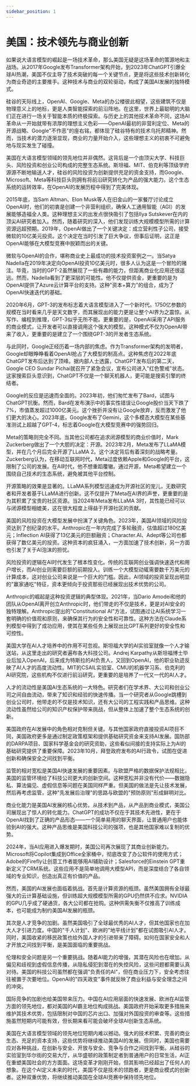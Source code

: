 ```yaml
---
sidebar_position: 1
---
```


# 美国：技术领先与商业创新

如果说大语言模型的崛起是一场技术革命，那么美国无疑是这场革命的策源地和主战场。从2017年Google发布Transformer架构开始，到2023年ChatGPT引爆全球AI热潮，美国不仅主导了技术突破的每一个关键节点，更是将这些技术创新转化为商业奇迹的主要推手。这种技术与商业的双轮驱动，构成了美国AI发展的独特模式。

硅谷的天际线上，OpenAI、Google、Meta的办公楼彼此相望，这些建筑不仅是物理意义上的地标，更是人类智能探索的前沿阵地。在这里，世界上最聪明的大脑们正在进行一场关于智能本质的终极探索。与历史上的其他技术革命不同，这场AI革命从一开始就带有浓厚的理想主义色彩——OpenAI最初的非营利定位、Meta的开源战略、Google"不作恶"的座右铭，都体现了硅谷特有的技术乌托邦精神。然而，当技术的潜力逐渐显现，商业的力量开始介入，这些理想主义的初衷不可避免地与现实发生了碰撞。

美国在大语言模型领域的领先地位并非偶然。这背后是一个由顶尖大学、科技巨头、风险投资和创业公司构成的完整生态系统。斯坦福、MIT、伯克利等顶级学府源源不断地输送人才，硅谷的风险投资为创新提供充足的资金支持，而Google、Microsoft、Meta等科技巨头则拥有将前沿研究转化为产品的强大能力。这个生态系统的运转效率，在OpenAI的发展历程中得到了完美体现。

2015年底，当Sam Altman、Elon Musk等人在旧金山的一家餐厅讨论成立OpenAI时，他们的初衷是创建一个非营利组织，确保人工通用智能（AGI）的发展能够造福全人类。这种理想主义的出发点很快吸引了包括Ilya Sutskever在内的顶尖AI研究者加入。然而，随着研究的深入，他们发现训练大规模模型所需的计算资源远超预期。2019年，OpenAI做出了一个关键决定：成立营利性子公司，接受微软的10亿美元投资。这个决定在当时引发了巨大争议，但事后证明，这正是OpenAI能够在大模型竞赛中脱颖而出的关键。

微软与OpenAI的合作，堪称商业史上最成功的技术投资案例之一。当Satya Nadella在2019年决定向OpenAI投资10亿美元时，很多人认为这是一个冒险的赌注。毕竟，当时的GPT-2虽然展现了一些有趣的能力，但距离商业化应用还很遥远。然而，Nadella看到了更深层的可能性。他不仅提供资金，更重要的是为OpenAI提供了Azure云计算平台的支持。这种"资本+算力"的组合，成为了OpenAI快速迭代的基础。

2020年6月，GPT-3的发布标志着大语言模型进入了一个新时代。1750亿参数的规模在当时看来几乎是天文数字，而其展现出的能力更是让整个AI界为之震惊。从写作、编程到推理，GPT-3似乎无所不能。更重要的是，OpenAI采用了API服务的商业模式，让开发者可以直接调用这个强大的模型。这种模式不仅为OpenAI带来了收入，更重要的是建立了一个围绕GPT-3的开发者生态系统。

与此同时，Google正经历着一场内部的焦虑。作为Transformer架构的发明者，Google却眼睁睁看着OpenAI抢占了大模型的制高点。这种焦虑在2022年底ChatGPT发布后达到了顶峰。据内部人士透露，ChatGPT发布后的第二天，Google CEO Sundar Pichai就召开了紧急会议，宣布公司进入"红色警戒"状态。这家搜索巨头意识到，ChatGPT不仅是一个聊天机器人，更可能是搜索引擎的终结者。

Google的反应是迅速而全面的。2023年初，他们匆忙发布了Bard，试图与ChatGPT抗衡。然而，Bard在发布演示中的事实性错误让Google股价当天下跌了7%，市值蒸发超过1000亿美元。这个挫折并没有让Google放弃，反而激发了他们更大的决心。2023年底，Google发布了Gemini，这个多模态大模型在某些基准测试上超越了GPT-4，标志着Google在大模型竞赛中的强势回归。

Meta的策略则完全不同。当其他公司都在追求闭源模型的商业价值时，Mark Zuckerberg做出了一个大胆的决定：开源。2023年2月，Meta发布了LLaMA模型，并在几个月后完全开源了LLaMA 2。这个决定背后有着深刻的战略考量。Zuckerberg认为，在移动互联网时代，Meta过度依赖Apple和Google的平台，这限制了公司的发展。在AI时代，他不想重蹈覆辙。通过开源，Meta希望建立一个围绕自己技术的生态系统，避免被其他平台控制。

开源策略的效果是显著的。LLaMA系列模型迅速成为开源社区的宠儿，无数研究者和开发者基于LLaMA进行创新。这不仅提升了Meta在AI界的声誉，更重要的是为其积累了宝贵的社区资源。当2024年Meta发布LLaMA 3时，其性能已经可以与闭源模型相媲美，这在很大程度上得益于开源社区的贡献。

美国的风险投资在大模型发展中扮演了关键角色。2023年，美国AI领域的风险投资达到了创纪录的水平。Anthropic在一年内完成了多轮融资，估值超过180亿美元；Inflection AI获得了13亿美元的巨额融资；Character.AI、Adept等公司也都获得了数亿美元的投资。这种资本的疯狂涌入，一方面加速了技术创新，另一方面也引发了关于AI泡沫的担忧。

风险投资的逻辑在AI时代发生了根本性变化。传统的互联网创业强调快速迭代和用户增长，而AI创业则需要巨额的前期投入。训练一个大模型动辄需要数千万美元的计算成本，这对创业公司来说是一个巨大的门槛。因此，AI领域的投资呈现出明显的"赢家通吃"特征，资本更倾向于投资那些已经展现出技术优势的公司。

Anthropic的崛起是这种投资逻辑的典型体现。2021年，当Dario Amodei和他的团队从OpenAI离开创立Anthropic时，他们带走的不仅是技术，更是对AI安全的独特理解。Anthropic提出的"Constitutional AI"方法，试图通过让AI系统学习一套明确的价值观和原则，来确保其行为的安全性和可靠性。这种方法在Claude系列模型中得到了成功应用，使其在某些任务上展现出比GPT系列更好的安全性和可控性。

美国大学在AI人才培养中的作用不可忽视。斯坦福大学的AI实验室就像一个人才输送站，从这里走出的研究者遍布各大科技公司。Andrej Karpathy从斯坦福博士毕业后加入OpenAI，后来成为特斯拉的AI负责人，又回到OpenAI，他的职业轨迹反映了AI人才的高度流动性。MIT的CSAIL实验室、CMU的机器学习系、伯克利的AI研究院，这些机构不仅进行前沿研究，更重要的是培养了一代又一代的AI人才。

人才的流动性是美国AI生态系统的一大特色。研究者们在学术界、大公司和创业公司之间自由流动，带来了知识和经验的快速传播。当一个研究者从Google跳槽到创业公司时，他带走的不仅是技术知识，还有大公司的工程实践和产品思维。这种流动性虽然给公司的知识产权保护带来挑战，但从整体上加速了整个生态系统的创新。

美国政府在AI发展中的角色相对克制但关键。与其他国家政府直接投资AI项目不同，美国政府更多是通过制定政策框架和提供基础研究资金来支持AI发展。国防部的DARPA项目、国家科学基金会的研究资助，这些看似间接的支持实际上为AI的基础研究提供了重要保障。2023年10月，拜登政府发布的AI行政令，试图在促进创新和确保安全之间找到平衡。

监管的相对宽松是美国AI快速发展的重要因素。与欧盟严格的数据保护法规相比，美国的监管环境给了科技公司更大的创新空间。这种宽松并非没有代价——数据隐私、算法偏见、虚假信息等问题在美国同样严重。但美国的做法是先让技术发展，然后再考虑监管，这种"先发展后治理"的思路与欧盟的"预防原则"形成鲜明对比。

商业化能力是美国AI发展的核心优势。从技术到产品，从产品到商业模式，美国公司展现出了惊人的转化能力。ChatGPT的成功不仅在于其技术先进性，更在于OpenAI找到了正确的产品形态——一个简单易用的聊天界面，让普通用户也能体验到AI的强大。这种产品思维是美国科技公司的强项，也是其他国家难以复制的优势。

2024年，当AI应用进入爆发期时，美国公司再次展现了其商业创新能力。Microsoft将Copilot集成到Office全家桶中，彻底改变了办公软件的使用方式；Adobe的Firefly让创意工作者能够用AI辅助设计；Salesforce的Einstein GPT重新定义了CRM系统。这些应用不是简单地调用大模型API，而是深度结合了各自领域的专业知识，创造出真正有价值的产品。

然而，美国的AI发展也面临着挑战。首先是计算资源的瓶颈。虽然美国拥有全球最强大的云计算基础设施，但训练超大规模模型所需的GPU仍然供不应求。NVIDIA的GPU几乎成了硬通货，各大公司都在抢购。这种供需失衡不仅推高了训练成本，也可能成为制约美国AI发展的瓶颈。

其次是人才竞争的加剧。虽然美国吸引了全球最优秀的AI人才，但其他国家也在加大人才引进力度。中国的"千人计划"、欧洲的"地平线计划"都在试图吸引AI人才。同时，美国收紧的移民政策也给外国人才的引进带来了障碍。如何在国家安全和人才开放之间找到平衡，是美国面临的重要挑战。

伦理和安全问题是另一个重要挑战。随着AI能力的增强，其潜在风险也在增加。从偏见和歧视到虚假信息传播，从隐私侵犯到潜在的失控风险，这些问题都需要认真对待。美国的科技公司虽然都在强调"负责任的AI"，但在商业压力下，安全考虑往往被置于次要地位。OpenAI的"四天政变"事件就反映了商业利益与安全理念之间的冲突。

国际竞争的加剧也给美国带来压力。中国在AI应用层面的快速发展、欧洲在AI监管方面的领先地位，都对美国的AI霸主地位构成挑战。美国政府开始采取更多措施来维护其技术优势，包括限制对中国的芯片出口、加强对外国投资的审查等。这些措施虽然短期内可能有效，但长期来看可能会破坏全球AI创新生态系统。

美国在大语言模型领域的领先地位短期内难以撼动。强大的技术积累、完善的商业生态、充足的资本支持，这些优势将继续推动美国AI的发展。但同时，美国也需要应对各种挑战，在创新与安全、开放与安全、竞争与合作之间找到平衡。从硅谷的实验室到华尔街的交易大厅，从华盛顿的政策制定者到普通用户的日常生活，AI正在重塑美国社会的方方面面。这场变革才刚刚开始，但其影响已经超出了任何人的想象。在这个AI定义未来的时代，美国不仅是技术的领跑者，更是商业模式的创新者。这种双重优势，将继续推动美国在全球AI竞赛中保持领先地位。